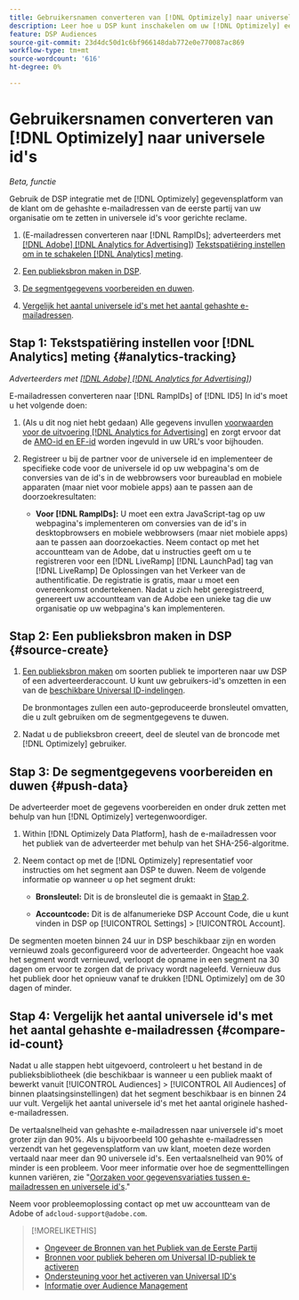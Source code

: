 ```yaml
---
title: Gebruikersnamen converteren van [!DNL Optimizely] naar universele id's
description: Leer hoe u DSP kunt inschakelen om uw [!DNL Optimizely] eerste-partijsegmenten.
feature: DSP Audiences
source-git-commit: 23d4dc50d1c6bf966148dab772e0e770087ac869
workflow-type: tm+mt
source-wordcount: '616'
ht-degree: 0%

---
```


# Gebruikersnamen converteren van [!DNL Optimizely] naar universele id&#39;s

*Beta, functie*

Gebruik de DSP integratie met de [!DNL Optimizely] gegevensplatform van de klant om de gehashte e-mailadressen van de eerste partij van uw organisatie om te zetten in universele id&#39;s voor gerichte reclame.

1. (E-mailadressen converteren naar [!DNL RampIDs]<!-- or [!DNL ID5] IDs -->; adverteerders met [[!DNL Adobe] [!DNL Analytics for Advertising]](/help/integrations/analytics/overview.md)) [Tekstspatiëring instellen om in te schakelen [!DNL Analytics] meting](#analytics-tracking).

1. [Een publieksbron maken in DSP](#source-create).

1. [De segmentgegevens voorbereiden en duwen](#push-data).

1. [Vergelijk het aantal universele id&#39;s met het aantal gehashte e-mailadressen](#compare-id-count).

## Stap 1: Tekstspatiëring instellen voor [!DNL Analytics] meting {#analytics-tracking}

*Adverteerders met [[!DNL Adobe] [!DNL Analytics for Advertising]](/help/integrations/analytics/overview.md))*

E-mailadressen converteren naar [!DNL RampIDs] of [!DNL ID5] In id&#39;s moet u het volgende doen:

1. (Als u dit nog niet hebt gedaan) Alle gegevens invullen [voorwaarden voor de uitvoering [!DNL Analytics for Advertising]](/help/integrations/analytics/prerequisites.md) en zorgt ervoor dat de [AMO-id en EF-id](/help/integrations/analytics/ids.md) worden ingevuld in uw URL&#39;s voor bijhouden.

1. Registreer u bij de partner voor de universele id en implementeer de specifieke code voor de universele id op uw webpagina&#39;s om de conversies van de id&#39;s in de webbrowsers voor bureaublad en mobiele apparaten (maar niet voor mobiele apps) aan te passen aan de doorzoekresultaten:

   * **Voor [!DNL RampIDs]:** U moet een extra JavaScript-tag op uw webpagina&#39;s implementeren om conversies van de id&#39;s in desktopbrowsers en mobiele webbrowsers (maar niet mobiele apps) aan te passen aan doorzoekacties. Neem contact op met het accountteam van de Adobe, dat u instructies geeft om u te registreren voor een [!DNL LiveRamp] [!DNL LaunchPad] tag van [!DNL LiveRamp] De Oplossingen van het Verkeer van de authentificatie. De registratie is gratis, maar u moet een overeenkomst ondertekenen. Nadat u zich hebt geregistreerd, genereert uw accountteam van de Adobe een unieke tag die uw organisatie op uw webpagina&#39;s kan implementeren.

## Stap 2: Een publieksbron maken in DSP {#source-create}

1. [Een publieksbron maken](source-manage.md) om soorten publiek te importeren naar uw DSP of een adverteerderaccount. U kunt uw gebruikers-id&#39;s omzetten in een van de [beschikbare Universal ID-indelingen](source-about.md).

   De bronmontages zullen een auto-geproduceerde bronsleutel omvatten, die u zult gebruiken om de segmentgegevens te duwen.

1. Nadat u de publieksbron creeert, deel de sleutel van de broncode met [!DNL Optimizely] gebruiker.

## Stap 3: De segmentgegevens voorbereiden en duwen {#push-data}

De adverteerder moet de gegevens voorbereiden en onder druk zetten met behulp van hun [!DNL Optimizely] vertegenwoordiger.

1. Within [!DNL Optimizely Data Platform], hash de e-mailadressen voor het publiek van de adverteerder met behulp van het SHA-256-algoritme.

1. Neem contact op met de [!DNL Optimizely] representatief voor instructies om het segment aan DSP te duwen. Neem de volgende informatie op wanneer u op het segment drukt:

   * **Bronsleutel:** Dit is de bronsleutel die is gemaakt in [Stap 2](#source-create).

   * **Accountcode:** Dit is de alfanumerieke DSP Account Code, die u kunt vinden in DSP op [!UICONTROL Settings] > [!UICONTROL Account].

De segmenten moeten binnen 24 uur in DSP beschikbaar zijn en worden vernieuwd zoals geconfigureerd voor de adverteerder. Ongeacht hoe vaak het segment wordt vernieuwd, verloopt de opname in een segment na 30 dagen om ervoor te zorgen dat de privacy wordt nageleefd. Vernieuw dus het publiek door het opnieuw vanaf te drukken [!DNL Optimizely] om de 30 dagen of minder.

<!--
Are they using the Data Platform web services, another type of API, or a UI? Add a link to instructions, including how to designate DSP as the destination. And where will they input the DSP-specific fields?]
-->

## Stap 4: Vergelijk het aantal universele id&#39;s met het aantal gehashte e-mailadressen {#compare-id-count}

Nadat u alle stappen hebt uitgevoerd, controleert u het bestand in de publieksbibliotheek (die beschikbaar is wanneer u een publiek maakt of bewerkt vanuit [!UICONTROL Audiences] > [!UICONTROL All Audiences] of binnen plaatsingsinstellingen) dat het segment beschikbaar is en binnen 24 uur vult. Vergelijk het aantal universele id&#39;s met het aantal originele hashed-e-mailadressen.

De vertaalsnelheid van gehashte e-mailadressen naar universele id&#39;s moet groter zijn dan 90%. Als u bijvoorbeeld 100 gehashte e-mailadressen verzendt van het gegevensplatform van uw klant, moeten deze worden vertaald naar meer dan 90 universele id&#39;s. Een vertaalsnelheid van 90% of minder is een probleem. Voor meer informatie over hoe de segmenttellingen kunnen variëren, zie &quot;[Oorzaken voor gegevensvariaties tussen e-mailadressen en universele id&#39;s](#universal-ids-data-variances).&quot;

Neem voor probleemoplossing contact op met uw accountteam van de Adobe of `adcloud-support@adobe.com`.

>[!MORELIKETHIS]
>
>* [Ongeveer de Bronnen van het Publiek van de Eerste Partij](/help/dsp/audiences/sources/source-about.md)
>* [Bronnen voor publiek beheren om Universal ID-publiek te activeren](source-manage.md)
>* [Ondersteuning voor het activeren van Universal ID&#39;s](/help/dsp/audiences/universal-ids.md)
>* [Informatie over Audience Management](/help/dsp/audiences/audience-about.md)
